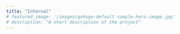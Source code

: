 ```yaml
---
title: "Internal"
# featured_image: '/images/gohugo-default-sample-hero-image.jpg'
# description: "A short description of the project"
---
```

